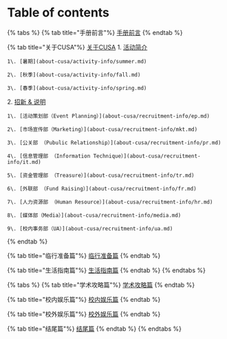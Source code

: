 # Table of contents

{% tabs %}
{% tab title="手册前言"%}
[手册前言](README.md)
{% endtab %}

{% tab title="关于CUSA"%}
[关于CUSA](about-cusa/README.md)
  1\. [活动简介](about-cusa/activity-info/README.md)

    1\. [暑期](about-cusa/activity-info/summer.md)

    2\. [秋季](about-cusa/activity-info/fall.md)

    3\. [春季](about-cusa/activity-info/spring.md)

  2\. [招新 & 说明](about-cusa/recruitment-info/README.md)

    1\. [活动策划部（Event Planning）](about-cusa/recruitment-info/ep.md)

    2\. [市场宣传部（Marketing）](about-cusa/recruitment-info/mkt.md)

    3\. [公关部 （Pubulic Relationship）](about-cusa/recruitment-info/pr.md)

    4\. [信息管理部 （Information Technique）](about-cusa/recruitment-info/it.md)

    5\. [资金管理部 （Treasure）](about-cusa/recruitment-info/tr.md)

    6\. [外联部 （Fund Raising）](about-cusa/recruitment-info/fr.md)

    7\. [人力资源部 （Human Resource）](about-cusa/recruitment-info/hr.md)

    8\. [媒体部（Media）](about-cusa/recruitment-info/media.md)

    9\. [校内事务部（UA）](about-cusa/recruitment-info/ua.md)
{% endtab %}

{% tab title="临行准备篇"%}
[临行准备篇](before-coming.md)
{% endtab %}

{% tab title="生活指南篇"%}
[生活指南篇](daily-guide.md)
{% endtab %}
{% endtabs %}

{% tabs %}
{% tab title="学术攻略篇"%}
[学术攻略篇](study-guide.md)
{% endtab %}

{% tab title="校内娱乐篇"%}
[校内娱乐篇](on-campus-guide.md)
{% endtab %}

{% tab title="校外娱乐篇"%}
[校外娱乐篇](off-campus-guide.md)
{% endtab %}

{% tab title="结尾篇"%}
[结尾篇](final.md)
{% endtab %}
{% endtabs %}
